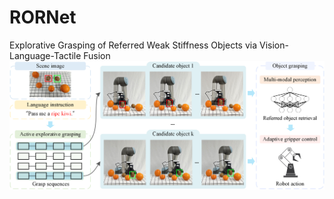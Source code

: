 # RORNet
Explorative Grasping of Referred Weak Stiffness Objects via Vision-Language-Tactile Fusion
<img src="1.png">  
